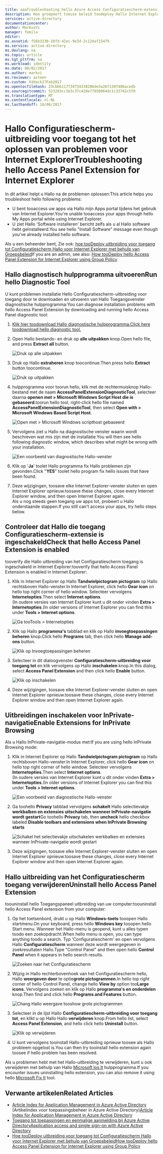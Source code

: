 ```yaml
---
title: aaaTroubleshooting hello Azure Access Configuratiescherm-extensie voor IE | Microsoft Docs
description: Hoe groepeert toouse beleid toodeploy Hallo Internet Explorer-invoegtoepassing voor Hallo mijn Apps portal.
services: active-directory
documentationcenter: 
author: MarkusVi
manager: femila
editor: 
ms.assetid: f56b3230-26fd-42ec-9e3d-2c12daf15479
ms.service: active-directory
ms.devlang: na
ms.topic: article
ms.tgt_pltfrm: na
ms.workload: identity
ms.date: 08/02/2017
ms.author: markvi
ms.reviewer: asteen
ms.custom: H1Hack27Feb2017
ms.openlocfilehash: 23cbb6117f34759330206de3a26f1397486acedb
ms.sourcegitcommit: 523283cc1b3c37c428e77850964dc1c33742c5f0
ms.translationtype: MT
ms.contentlocale: nl-NL
ms.lasthandoff: 10/06/2017
---
```

# <a name="troubleshooting-hello-access-panel-extension-for-internet-explorer"></a><span data-ttu-id="9a2fd-103">Hallo Configuratiescherm-uitbreiding voor toegang tot het oplossen van problemen voor Internet Explorer</span><span class="sxs-lookup"><span data-stu-id="9a2fd-103">Troubleshooting hello Access Panel Extension for Internet Explorer</span></span>
<span data-ttu-id="9a2fd-104">In dit artikel helpt u Hallo na de problemen oplossen:</span><span class="sxs-lookup"><span data-stu-id="9a2fd-104">This article helps you troubleshoot hello following problems:</span></span>

* <span data-ttu-id="9a2fd-105">U bent tooaccess uw apps via Hallo mijn Apps portal tijdens het gebruik van Internet Explorer.</span><span class="sxs-lookup"><span data-stu-id="9a2fd-105">You're unable tooaccess your apps through hello My Apps portal while using Internet Explorer.</span></span>
* <span data-ttu-id="9a2fd-106">U ziet Hallo 'Software installeren' bericht zelfs als u al Hallo software hebt geïnstalleerd.</span><span class="sxs-lookup"><span data-stu-id="9a2fd-106">You see hello "Install Software" message even though you've already installed hello software.</span></span>

<span data-ttu-id="9a2fd-107">Als u een beheerder bent, Zie ook: [hoe tooDeploy uitbreiding voor toegang tot Configuratiescherm Hallo voor Internet Explorer met behulp van Groepsbeleid](active-directory-saas-ie-group-policy.md)</span><span class="sxs-lookup"><span data-stu-id="9a2fd-107">If you are an admin, see also: [How tooDeploy hello Access Panel Extension for Internet Explorer using Group Policy](active-directory-saas-ie-group-policy.md)</span></span>

## <a name="run-hello-diagnostic-tool"></a><span data-ttu-id="9a2fd-108">Hallo diagnostisch hulpprogramma uitvoeren</span><span class="sxs-lookup"><span data-stu-id="9a2fd-108">Run hello Diagnostic Tool</span></span>
<span data-ttu-id="9a2fd-109">U kunt problemen installatie Hello Configuratiescherm-uitbreiding voor toegang door te downloaden en uitvoeren van Hallo Toegangsvenster diagnostische hulpprogramma:</span><span class="sxs-lookup"><span data-stu-id="9a2fd-109">You can diagnose installation problems with hello Access Panel Extension by downloading and running hello Access Panel diagnostic tool:</span></span>

1. [<span data-ttu-id="9a2fd-110">Klik hier toodownload Hallo diagnostische hulpprogramma.</span><span class="sxs-lookup"><span data-stu-id="9a2fd-110">Click here toodownload hello diagnostic tool.</span></span>](https://account.activedirectory.windowsazure.com/applications/AccessPanelExtensionDiagnosticTool/AccessPanelExtensionDiagnosticTool.zip)
2. <span data-ttu-id="9a2fd-111">Open Hallo bestands- en druk op **alle uitpakken** knop.</span><span class="sxs-lookup"><span data-stu-id="9a2fd-111">Open hello file, and press **Extract all** button.</span></span>
   
    ![Druk op alle uitpakken](./media/active-directory-saas-ie-troubleshooting/extract1.png)
3. <span data-ttu-id="9a2fd-113">Druk op Hallo **extraheren** knop toocontinue.</span><span class="sxs-lookup"><span data-stu-id="9a2fd-113">Then press hello **Extract** button toocontinue.</span></span>
   
    ![Druk op uitpakken](./media/active-directory-saas-ie-troubleshooting/extract2.png)
4. <span data-ttu-id="9a2fd-115">hulpprogramma voor toorun hello, klik met de rechtermuisknop Hallo-bestand met de naam **AccessPanelExtensionDiagnosticTool**, selecteer daarna **openen met > Microsoft Windows Script Host die is gebaseerd**.</span><span class="sxs-lookup"><span data-stu-id="9a2fd-115">toorun hello tool, right-click hello file named **AccessPanelExtensionDiagnosticTool**, then select **Open with > Microsoft Windows Based Script Host**.</span></span>
   
    ![Open met > Microsoft Windows scripthost gebaseerd](./media/active-directory-saas-ie-troubleshooting/open_tool.png)
5. <span data-ttu-id="9a2fd-117">Vervolgens ziet u Hallo na diagnostische venster waarin wordt beschreven wat mis zijn met de installatie.</span><span class="sxs-lookup"><span data-stu-id="9a2fd-117">You will then see hello following diagnostic window, which describes what might be wrong with your installation.</span></span>
   
    ![Een voorbeeld van diagnostische Hallo-venster](./media/active-directory-saas-ie-troubleshooting/tool_preview.png)
6. <span data-ttu-id="9a2fd-119">Klik op '**Ja**' toolet Hallo programma fix Hallo problemen zijn gevonden.</span><span class="sxs-lookup"><span data-stu-id="9a2fd-119">Click "**YES**" toolet hello program fix hello issues that have been found.</span></span>
7. <span data-ttu-id="9a2fd-120">Deze wijzigingen, toosave elke Internet Explorer-venster sluiten en open Internet Explorer opnieuw.</span><span class="sxs-lookup"><span data-stu-id="9a2fd-120">toosave these changes, close every Internet Explorer window, and then open Internet Explorer again.</span></span><br /><span data-ttu-id="9a2fd-121">Als u nog steeds geen toegang uw apps tot, probeert u Hallo onderstaande stappen.</span><span class="sxs-lookup"><span data-stu-id="9a2fd-121">If you still can't access your apps, try hello steps below.</span></span>

## <a name="check-that-hello-access-panel-extension-is-enabled"></a><span data-ttu-id="9a2fd-122">Controleer dat Hallo die toegang Configuratiescherm-extensie is ingeschakeld</span><span class="sxs-lookup"><span data-stu-id="9a2fd-122">Check that hello Access Panel Extension is enabled</span></span>
<span data-ttu-id="9a2fd-123">tooverify die Hallo uitbreiding van het Configuratiescherm toegang is ingeschakeld in Internet Explorer:</span><span class="sxs-lookup"><span data-stu-id="9a2fd-123">tooverify that hello Access Panel Extension is enabled in Internet Explorer:</span></span>

1. <span data-ttu-id="9a2fd-124">Klik in Internet Explorer op Hallo **Tandwielpictogram pictogram** op Hallo rechtsboven Hallo-venster.</span><span class="sxs-lookup"><span data-stu-id="9a2fd-124">In Internet Explorer, click hello **Gear icon** on hello top right corner of hello window.</span></span> <span data-ttu-id="9a2fd-125">Selecteer vervolgens **Internetopties**.</span><span class="sxs-lookup"><span data-stu-id="9a2fd-125">Then select **Internet options**.</span></span><br /><span data-ttu-id="9a2fd-126">(In oudere versies van Internet Explorer kunt u dit onder vinden **Extra > Internetopties**.</span><span class="sxs-lookup"><span data-stu-id="9a2fd-126">(In older versions of Internet Explorer you can find this under **Tools > Internet options**.</span></span>
   
    ![Ga tooTools > Internetopties](./media/active-directory-saas-ie-troubleshooting/internetoptions.png)
2. <span data-ttu-id="9a2fd-128">Klik op Hallo **programma's** tabblad en klik op Hallo **invoegtoepassingen beheren** knop.</span><span class="sxs-lookup"><span data-stu-id="9a2fd-128">Click hello **Programs** tab, then click hello **Manage add-ons** button.</span></span>
   
    ![Klik op Invoegtoepassingen beheren](./media/active-directory-saas-ie-troubleshooting/internetoptions_programs.png)
3. <span data-ttu-id="9a2fd-130">Selecteer in dit dialoogvenster **Configuratiescherm-uitbreiding voor toegang tot** en klik vervolgens op Hallo **inschakelen** knop.</span><span class="sxs-lookup"><span data-stu-id="9a2fd-130">In this dialog, select **Access Panel Extension** and then click hello **Enable** button.</span></span>
   
    ![Klik op inschakelen](./media/active-directory-saas-ie-troubleshooting/enableaddon.png)
4. <span data-ttu-id="9a2fd-132">Deze wijzigingen, toosave elke Internet Explorer-venster sluiten en open Internet Explorer opnieuw.</span><span class="sxs-lookup"><span data-stu-id="9a2fd-132">toosave these changes, close every Internet Explorer window and then open Internet Explorer again.</span></span>

## <a name="enable-extensions-for-inprivate-browsing"></a><span data-ttu-id="9a2fd-133">Uitbreidingen inschakelen voor InPrivate-navigatie</span><span class="sxs-lookup"><span data-stu-id="9a2fd-133">Enable Extensions for InPrivate Browsing</span></span>
<span data-ttu-id="9a2fd-134">Als u Hallo InPrivate-navigatie-modus met:</span><span class="sxs-lookup"><span data-stu-id="9a2fd-134">If you are using hello InPrivate Browsing mode:</span></span>

1. <span data-ttu-id="9a2fd-135">Klik in Internet Explorer op Hallo **Tandwielpictogram pictogram** op Hallo rechtsboven Hallo-venster.</span><span class="sxs-lookup"><span data-stu-id="9a2fd-135">In Internet Explorer, click hello **Gear icon** on hello top right corner of hello window.</span></span> <span data-ttu-id="9a2fd-136">Selecteer vervolgens **Internetopties**.</span><span class="sxs-lookup"><span data-stu-id="9a2fd-136">Then select **Internet options**.</span></span><br /><span data-ttu-id="9a2fd-137">(In oudere versies van Internet Explorer kunt u dit onder vinden **Extra > Internetopties**.</span><span class="sxs-lookup"><span data-stu-id="9a2fd-137">(In older versions of Internet Explorer you can find this under **Tools > Internet options**.</span></span>
   
    ![Een voorbeeld van diagnostische Hallo-venster](./media/active-directory-saas-ie-troubleshooting/inprivateoptions.png)
2. <span data-ttu-id="9a2fd-139">Ga toohello **Privacy** tabblad vervolgens **schakelt** Hallo selectievakje **werkbalken en extensies uitschakelen wanneer InPrivate-navigatie wordt gestart**</span><span class="sxs-lookup"><span data-stu-id="9a2fd-139">Go toohello **Privacy** tab, then **uncheck** hello checkbox labeled **Disable toolbars and extensions when InPrivate Browsing starts**</span></span></p>
   
    ![Schakel het selectievakje uitschakelen werkbalken en extensies wanneer InPrivate-navigatie wordt gestart](./media/active-directory-saas-ie-troubleshooting/enabletoolbars.png)
3. <span data-ttu-id="9a2fd-141">Deze wijzigingen, toosave elke Internet Explorer-venster sluiten en open Internet Explorer opnieuw.</span><span class="sxs-lookup"><span data-stu-id="9a2fd-141">toosave these changes, close every Internet Explorer window and then open Internet Explorer again.</span></span>

## <a name="uninstall-hello-access-panel-extension"></a><span data-ttu-id="9a2fd-142">Hallo uitbreiding van het Configuratiescherm toegang verwijderen</span><span class="sxs-lookup"><span data-stu-id="9a2fd-142">Uninstall hello Access Panel Extension</span></span>
<span data-ttu-id="9a2fd-143">toouninstall hello Toegangspaneel uitbreiding van uw computer:</span><span class="sxs-lookup"><span data-stu-id="9a2fd-143">toouninstall hello Access Panel extension from your computer:</span></span>

1. <span data-ttu-id="9a2fd-144">Op het toetsenbord, drukt u op Hallo **Windows-toets** tooopen Hallo startmenu.</span><span class="sxs-lookup"><span data-stu-id="9a2fd-144">On your keyboard, press hello **Windows key** tooopen hello Start menu.</span></span> <span data-ttu-id="9a2fd-145">Wanneer het Hallo-menu is geopend, kunt u alles typen toodo een zoekopdracht.</span><span class="sxs-lookup"><span data-stu-id="9a2fd-145">When hello menu is open, you can type anything toodo a search.</span></span> <span data-ttu-id="9a2fd-146">Typ 'Configuratiescherm' en open vervolgens Hallo **Configuratiescherm** wanneer deze wordt weergegeven in zoekresultaten Hallo.</span><span class="sxs-lookup"><span data-stu-id="9a2fd-146">Type "Control Panel" and then open hello **Control Panel** when it appears in hello search results.</span></span>
   
    ![Zoeken naar het Configuratiescherm](./media/active-directory-saas-ie-troubleshooting/search_sm.png)
2. <span data-ttu-id="9a2fd-148">Wijzig in Hallo rechterbovenhoek van het Configuratiescherm hello, Hallo **weergeven door** te optie**grote pictogrammen**.</span><span class="sxs-lookup"><span data-stu-id="9a2fd-148">In hello top right corner of hello Control Panel, change hello **View by** option too**Large icons**.</span></span> <span data-ttu-id="9a2fd-149">Vervolgens zoeken en klik op Hallo **programma's en onderdelen** knop.</span><span class="sxs-lookup"><span data-stu-id="9a2fd-149">Then find and click hello **Programs and Features** button.</span></span>
   
    ![Chang Hallo weergave tooshow grote pictogrammen](./media/active-directory-saas-ie-troubleshooting/control_panel.png)
3. <span data-ttu-id="9a2fd-151">Selecteer in de lijst Hallo **Configuratiescherm-uitbreiding voor toegang tot**, en klikt u op Hallo Hallo **verwijderen** knop.</span><span class="sxs-lookup"><span data-stu-id="9a2fd-151">From hello list, select **Access Panel Extension**, and hello click hello **Uninstall** button.</span></span>
   
    ![Klik op verwijderen](./media/active-directory-saas-ie-troubleshooting/uninstall.png)
4. <span data-ttu-id="9a2fd-153">U kunt vervolgens tooinstall Hallo-uitbreiding opnieuw toosee als Hallo probleem opgelost is.</span><span class="sxs-lookup"><span data-stu-id="9a2fd-153">You can then try tooinstall hello extension again toosee if hello problem has been resolved.</span></span>

<span data-ttu-id="9a2fd-154">Als u problemen hebt met het Hallo-uitbreiding te verwijderen, kunt u ook verwijderen met behulp van Hallo [Microsoft los It](https://go.microsoft.com/?linkid=9779673) hulpprogramma.</span><span class="sxs-lookup"><span data-stu-id="9a2fd-154">If you encounter issues uninstalling hello extension, you can also remove it using hello [Microsoft Fix It](https://go.microsoft.com/?linkid=9779673) tool.</span></span>

## <a name="related-articles"></a><span data-ttu-id="9a2fd-155">Verwante artikelen</span><span class="sxs-lookup"><span data-stu-id="9a2fd-155">Related Articles</span></span>
* <span data-ttu-id="9a2fd-156">[Article Index for Application Management in Azure Active Directory](active-directory-apps-index.md) (Artikelindex voor toepassingsbeheer in Azure Active Directory)</span><span class="sxs-lookup"><span data-stu-id="9a2fd-156">[Article Index for Application Management in Azure Active Directory](active-directory-apps-index.md)</span></span>
* [<span data-ttu-id="9a2fd-157">Toegang tot toepassingen en eenmalige aanmelding bij Azure Active Directory</span><span class="sxs-lookup"><span data-stu-id="9a2fd-157">Application access and single sign-on with Azure Active Directory</span></span>](active-directory-appssoaccess-whatis.md)
* [<span data-ttu-id="9a2fd-158">Hoe tooDeploy uitbreiding voor toegang tot Configuratiescherm Hallo voor Internet Explorer met behulp van Groepsbeleid</span><span class="sxs-lookup"><span data-stu-id="9a2fd-158">How tooDeploy hello Access Panel Extension for Internet Explorer using Group Policy</span></span>](active-directory-saas-ie-group-policy.md)

